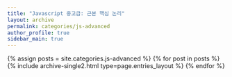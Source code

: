 ```yaml
---
title: "Javascript 중고급: 근본 핵심 논리"
layout: archive
permalink: categories/js-advanced
author_profile: true
sidebar_main: true
---
```



{% assign posts = site.categories.js-advanced %}
{% for post in posts %} {% include archive-single2.html type=page.entries_layout %} {% endfor %}